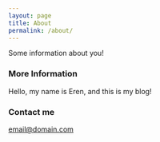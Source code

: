 ```yaml
---
layout: page
title: About
permalink: /about/
---
```


Some information about you!

### More Information

Hello, my name is Eren, and this is my blog!

### Contact me

[email@domain.com](mailto:email@domain.com)

